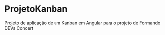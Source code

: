 # ProjetoKanban
Projeto de aplicação de um Kanban em Angular para o projeto de Formando DEVs Concert
